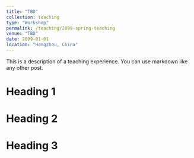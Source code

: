 ```yaml
---
title: "TBD"
collection: teaching
type: "Workshop"
permalink: /teaching/2099-spring-teaching
venue: "TBD"
date: 2099-01-01
location: "Hangzhou, China"
---
```


This is a description of a teaching experience. You can use markdown like any other post.

Heading 1
======

Heading 2
======

Heading 3
======
